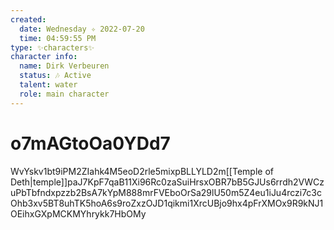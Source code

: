 ```yaml
---
created:
  date: Wednesday ✧ 2022-07-20
  time: 04:59:55 PM
type: ✨characters✨
character info:
  name: Dirk Verbeuren
  status: 🎶 Active
  talent: water
  role: main character
---
```


# o7mAGtoOa0YDd7

WvYskv1bt9iPM2ZIahk4M5eoD2rle5mixpBLLYLD2m[[Temple of Deth|temple]]paJ7KpF7qaB11Xi96Rc0zaSuiHrsxOBR7bB5GJUs6rrdh2VWCzuPbTbfndxpzzb2BsA7kYpM888mrFVEboOrSa29lU50m5Z4eu1iJu4rczi7c3cOhb3xv5BT8uhTK5hoA6s9roZxzOJD1qikmi1XrcUBjo9hx4pFrXMOx9R9kNJ1OEihxGXpMCKMYhrykk7HbOMy
